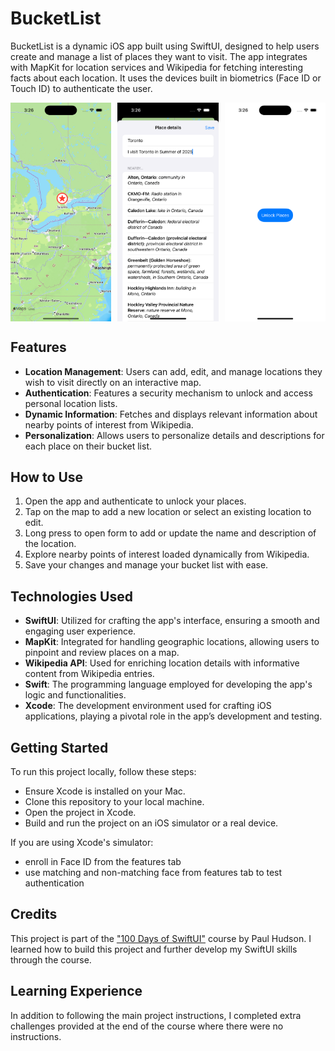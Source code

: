 # BucketList

BucketList is a dynamic iOS app built using SwiftUI, designed to help users create and manage a list of places they want to visit. The app integrates with MapKit for location services and Wikipedia for fetching interesting facts about each location. It uses the devices built in biometrics (Face ID or Touch ID) to authenticate the user.

<div style="display: flex; justify-content: space-between;">
    <img src="screenshots/BucketList_annotation_2.png" alt="BucketList Main Screen with Annotation" width="32%"/>
    <img src="screenshots/BucketList_form.png" alt="Form to see more information and edit title and description" width="32%"/>
    <img src="screenshots/BucketList_authenticate.png" alt="Initial view before authentication" width="32%"/>
</div>

## Features

- **Location Management**: Users can add, edit, and manage locations they wish to visit directly on an interactive map.
- **Authentication**: Features a security mechanism to unlock and access personal location lists.
- **Dynamic Information**: Fetches and displays relevant information about nearby points of interest from Wikipedia.
- **Personalization**: Allows users to personalize details and descriptions for each place on their bucket list.

## How to Use

1. Open the app and authenticate to unlock your places.
2. Tap on the map to add a new location or select an existing location to edit.
3. Long press to open form to add or update the name and description of the location.
4. Explore nearby points of interest loaded dynamically from Wikipedia.
5. Save your changes and manage your bucket list with ease.

## Technologies Used

- **SwiftUI**: Utilized for crafting the app's interface, ensuring a smooth and engaging user experience.
- **MapKit**: Integrated for handling geographic locations, allowing users to pinpoint and review places on a map.
- **Wikipedia API**: Used for enriching location details with informative content from Wikipedia entries.
- **Swift**: The programming language employed for developing the app's logic and functionalities.
- **Xcode**: The development environment used for crafting iOS applications, playing a pivotal role in the app’s development and testing.

## Getting Started

To run this project locally, follow these steps:

- Ensure Xcode is installed on your Mac.
- Clone this repository to your local machine.
- Open the project in Xcode.
- Build and run the project on an iOS simulator or a real device.

If you are using Xcode's simulator:

- enroll in Face ID from the features tab
- use matching and non-matching face from features tab to test authentication

## Credits

This project is part of the ["100 Days of SwiftUI"](https://www.hackingwithswift.com/100/swiftui) course by Paul Hudson. I learned how to build this project and further develop my SwiftUI skills through the course.

## Learning Experience

In addition to following the main project instructions, I completed extra challenges provided at the end of the course where there were no instructions.
